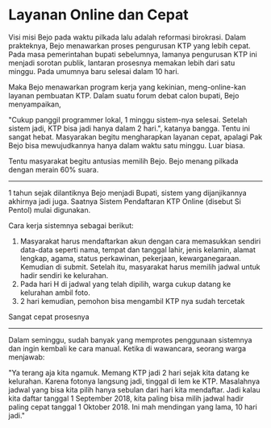 # Layanan Online dan Cepat



Visi misi Bejo pada waktu pilkada lalu adalah reformasi birokrasi. Dalam prakteknya, Bejo menawarkan proses pengurusan KTP yang lebih cepat. Pada masa pemerintahan bupati sebelumnya, lamanya pengurusan KTP ini menjadi sorotan publik, lantaran prosesnya memakan lebih dari satu minggu. Pada umumnya baru selesai dalam 10 hari.

Maka Bejo menawarkan program kerja yang kekinian, meng-online-kan layanan pembuatan KTP. Dalam suatu forum debat calon bupati, Bejo menyampaikan,

"Cukup panggil programmer lokal, 1 minggu sistem-nya selesai. Setelah sistem jadi, KTP bisa jadi hanya dalam 2 hari.", katanya bangga. Tentu ini sangat hebat. Masyarakan begitu mengharapkan layanan cepat, apalagi Pak Bejo bisa mewujudkannya hanya dalam waktu satu minggu. Luar biasa. 

Tentu masyarakat begitu antusias memilih Bejo. Bejo menang pilkada dengan merain 60% suara.

***

1 tahun sejak dilantiknya Bejo menjadi Bupati, sistem yang dijanjikannya akhirnya jadi juga. Saatnya Sistem Pendaftaran KTP Online (disebut Si Pentol) mulai digunakan.

Cara kerja sistemnya sebagai berikut:

1. Masyarakat harus mendaftarkan akun dengan cara memasukkan sendiri data-data seperti nama, tempat dan tanggal lahir, jenis kelamin, alamat lengkap, agama, status perkawinan, pekerjaan, kewarganegaraan. Kemudian di submit. Setelah itu, masyarakat harus memilih jadwal untuk hadir sendiri ke kelurahan.
2. Pada hari H di jadwal yang telah dipilih, warga cukup datang ke kelurahan ambil foto.
3. 2 hari kemudian, pemohon bisa mengambil KTP nya sudah tercetak

Sangat cepat prosesnya

***

Dalam seminggu, sudah banyak yang memprotes penggunaan sistemnya dan ingin kembali ke cara manual. Ketika di wawancara, seorang warga menjawab:

"Ya terang aja kita ngamuk. Memang KTP jadi 2 hari sejak kita datang ke kelurahan. Karena fotonya langsung jadi, tinggal di lem ke KTP. Masalahnya jadwal yang bisa kita pilih hanya sebulan dari hari kita mendaftar. Jadi kalau kita daftar tanggal 1 September 2018, kita paling bisa milih jadwal hadir paling cepat tanggal 1 Oktober 2018. Ini mah mendingan yang lama, 10 hari jadi."
